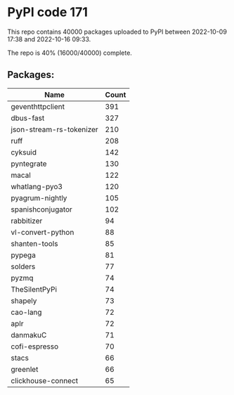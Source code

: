 # PyPI code 171

This repo contains 40000 packages uploaded to PyPI between 
2022-10-09 17:38 and 2022-10-16 09:33.

The repo is 40% (16000/40000) complete.

## Packages:

| Name  | Count |
| ----- | ----- |
| geventhttpclient | 391 |
| dbus-fast | 327 |
| json-stream-rs-tokenizer | 210 |
| ruff | 208 |
| cyksuid | 142 |
| pyntegrate | 130 |
| macal | 122 |
| whatlang-pyo3 | 120 |
| pyagrum-nightly | 105 |
| spanishconjugator | 102 |
| rabbitizer | 94 |
| vl-convert-python | 88 |
| shanten-tools | 85 |
| pypega | 81 |
| solders | 77 |
| pyzmq | 74 |
| TheSilentPyPi | 74 |
| shapely | 73 |
| cao-lang | 72 |
| aplr | 72 |
| danmakuC | 71 |
| cofi-espresso | 70 |
| stacs | 66 |
| greenlet | 66 |
| clickhouse-connect | 65 |


